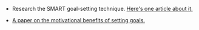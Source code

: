 * Research the SMART goal-setting technique. [Here's one article about it.](https://www.smartsheet.com/blog/essential-guide-writing-smart-goals)



* [A paper on the motivational benefits of setting goals.](http://www-2.rotman.utoronto.ca/facbios/file/15%20-%20Latham%20AME%202004.pdf)